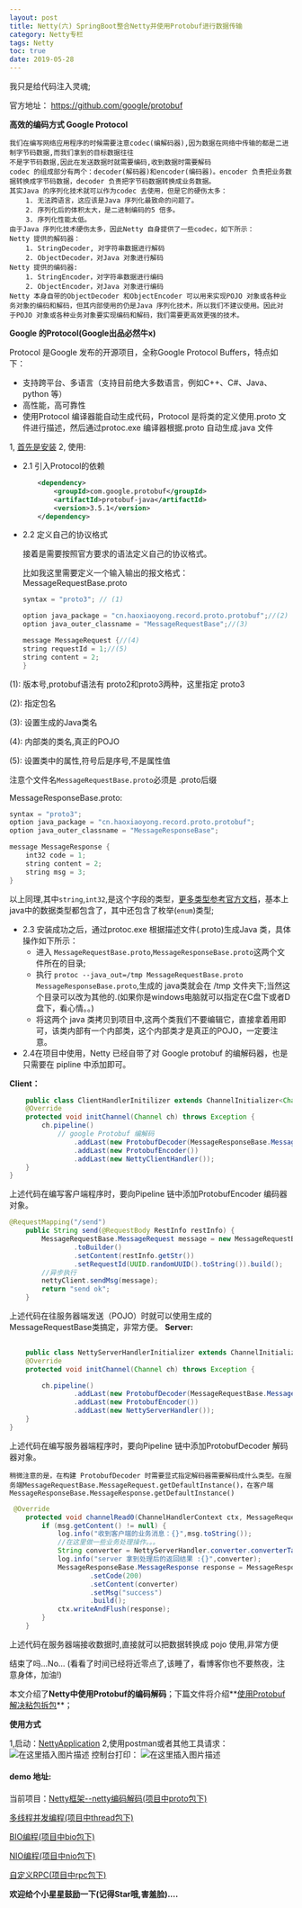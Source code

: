 ```yaml
---
layout: post
title: Netty(六) SpringBoot整合Netty并使用Protobuf进行数据传输
category: Netty专栏
tags: Netty
toc: true
date: 2019-05-28
---
```


<meta name="referrer" content="no-referrer" />

我只是给代码注入灵魂;

官方地址： https://github.com/google/protobuf

**高效的编码方式 Google Protocol**
	
	我们在编写网络应用程序的时候需要注意codec(编解码器),因为数据在网络中传输的都是二进制字节码数据,而我们拿到的目标数据往往
    不是字节码数据,因此在发送数据时就需要编码,收到数据时需要解码
    codec 的组成部分有两个：decoder(解码器)和encoder(编码器)。encoder 负责把业务数据转换成字节码数据，decoder 负责把字节码数据转换成业务数据。
    其实Java 的序列化技术就可以作为codec 去使用，但是它的硬伤太多：
        1. 无法跨语言，这应该是Java 序列化最致命的问题了。
        2. 序列化后的体积太大，是二进制编码的5 倍多。
        3. 序列化性能太低。
    由于Java 序列化技术硬伤太多，因此Netty 自身提供了一些codec，如下所示：
    Netty 提供的解码器：
        1. StringDecoder, 对字符串数据进行解码
        2. ObjectDecoder，对Java 对象进行解码
    Netty 提供的编码器:
        1. StringEncoder，对字符串数据进行编码
        2. ObjectEncoder，对Java 对象进行编码
    Netty 本身自带的ObjectDecoder 和ObjectEncoder 可以用来实现POJO 对象或各种业务对象的编码和解码，但其内部使用的仍是Java 序列化技术，所以我们不建议使用。因此对
    于POJO 对象或各种业务对象要实现编码和解码，我们需要更高效更强的技术。 
    
**Google 的Protocol(Google出品必然牛x)**  

Protocol 是Google 发布的开源项目，全称Google Protocol Buffers，特点如下：
* 支持跨平台、多语言（支持目前绝大多数语言，例如C++、C#、Java、python 等）
* 高性能，高可靠性
* 使用Protocol 编译器能自动生成代码，Protocol 是将类的定义使用.proto 文件进行描述，然后通过protoc.exe 编译器根据.proto 自动生成.java 文件

1, <a href="https://github.com/haoxiaoyong1014/recording/blob/master/md/proto.md">首先是安装</a>
2, 使用:

   * 2.1 引入Protocol的依赖
 ```xml
        <dependency>
            <groupId>com.google.protobuf</groupId>
            <artifactId>protobuf-java</artifactId>
            <version>3.5.1</version>
        </dependency>
```

* 2.2 定义自己的协议格式
   
  接着是需要按照官方要求的语法定义自己的协议格式。

  比如我这里需要定义一个输入输出的报文格式：
 MessageRequestBase.proto
 
	```java
	syntax = "proto3"; // (1)

	option java_package = "cn.haoxiaoyong.record.proto.protobuf";//(2)
	option java_outer_classname = "MessageRequestBase";//(3)

	message MessageRequest {//(4)
    string requestId = 1;//(5)
    string content = 2;
	}
	```
(1): 版本号,protobuf语法有 proto2和proto3两种，这里指定 proto3

 (2): 指定包名  

 (3): 设置生成的Java类名  
 
 (4): 内部类的类名,真正的POJO
 
 (5): 设置类中的属性,符号后是序号,不是属性值 


注意个文件名`MessageRequestBase.proto`必须是 .proto后缀

MessageResponseBase.proto:
```java
syntax = "proto3";
option java_package = "cn.haoxiaoyong.record.proto.protobuf";
option java_outer_classname = "MessageResponseBase";

message MessageResponse {
    int32 code = 1;
    string content = 2;
    string msg = 3;
}
```
以上同理,其中`string`,`int32`,是这个字段的类型，[更多类型参考官方文档](https://developers.google.com/protocol-buffers/docs/javatutorial)，基本上java中的数据类型都包含了，其中还包含了枚举(`enum`)类型;

* 2.3 安装成功之后，通过protoc.exe 根据描述文件(.proto)生成Java 类，具体操作如下所示：
	* 进入 `MessageRequestBase.proto`,`MessageResponseBase.proto`这两个文件所在的目录;
    * 执行 `protoc --java_out=/tmp MessageRequestBase.proto MessageResponseBase.proto`,生成的 java类就会在 /tmp 文件夹下;当然这个目录可以改为其他的.(如果你是windows电脑就可以指定在C盘下或者D盘下，看心情。。)
    * 将这两个 java 类拷贝到项目中,这两个类我们不要编辑它，直接拿着用即可，该类内部有一个内部类，这个内部类才是真正的POJO，一定要注意。
* 2.4在项目中使用，Netty 已经自带了对 Google protobuf 的编解码器，也是只需要在 pipline 中添加即可。

**Client：**
```java
	public class ClientHandlerInitilizer extends ChannelInitializer<Channel> {
    @Override
    protected void initChannel(Channel ch) throws Exception {
        ch.pipeline()
        	// google Protobuf 编解码
                .addLast(new ProtobufDecoder(MessageResponseBase.MessageResponse.getDefaultInstance()))
                .addLast(new ProtobufEncoder())
                .addLast(new NettyClientHandler());
    }
}
```
上述代码在编写客户端程序时，要向Pipeline 链中添加ProtobufEncoder 编码器对象。
```java
@RequestMapping("/send")
    public String send(@RequestBody RestInfo restInfo) {
        MessageRequestBase.MessageRequest message = new MessageRequestBase.MessageRequest()
                .toBuilder()
                .setContent(restInfo.getStr())
                .setRequestId(UUID.randomUUID().toString()).build();
        //异步执行
        nettyClient.sendMsg(message);
        return "send ok";
    }
```
上述代码在往服务器端发送（POJO）时就可以使用生成的MessageRequestBase类搞定，非常方便。
**Server:**
	
```java
	
	public class NettyServerHandlerInitializer extends ChannelInitializer<Channel> {
    @Override
    protected void initChannel(Channel ch) throws Exception {

        ch.pipeline()
                .addLast(new ProtobufDecoder(MessageRequestBase.MessageRequest.getDefaultInstance()))
                .addLast(new ProtobufEncoder())
                .addLast(new NettyServerHandler());
    }
}
```
上述代码在编写服务器端程序时，要向Pipeline 链中添加ProtobufDecoder 解码器对象。
	
`稍微注意的是，在构建 ProtobufDecoder 时需要显式指定解码器需要解码成什么类型。在服务端MessageRequestBase.MessageRequest.getDefaultInstance()，在客户端MessageResponseBase.MessageResponse.getDefaultInstance()`

```java
 @Override
    protected void channelRead0(ChannelHandlerContext ctx, MessageRequestBase.MessageRequest msg) throws Exception {
        if (msg.getContent() != null) {
            log.info("收到客户端的业务消息：{}",msg.toString());
            //在这里做一些业务处理操作。。。
            String converter = NettyServerHandler.converter.converterTask(msg);
            log.info("server 拿到处理后的返回结果 :{}",converter);
            MessageResponseBase.MessageResponse response = MessageResponseBase.MessageResponse.newBuilder()
                    .setCode(200)
                    .setContent(converter)
                    .setMsg("success")
                    .build();
            ctx.writeAndFlush(response);
        }
    }
```
上述代码在服务器端接收数据时,直接就可以把数据转换成 pojo 使用,非常方便

结束了吗...No... (看看了时间已经将近零点了,该睡了，看博客你也不要熬夜，注意身体，加油!) 

 本文介绍了**Netty中使用Protobuf的编码解码**；下篇文件将介绍**[使用Protobuf解决粘包拆包](https://blog.csdn.net/haoxiaoyong1014/article/details/90613217)**；

 **使用方式**
 
1,启动：<a href="https://github.com/haoxiaoyong1014/recording/blob/master/src/main/java/cn/haoxiaoyong/record/proto/NettyApplication.java">NettyApplication</a>
2,使用postman或者其他工具请求：
![在这里插入图片描述](https://img-blog.csdnimg.cn/20190527233209733.png?x-oss-process=image/watermark,type_ZmFuZ3poZW5naGVpdGk,shadow_10,text_aHR0cHM6Ly9ibG9nLmNzZG4ubmV0L2hhb3hpYW95b25nMTAxNA==,size_16,color_FFFFFF,t_70)
控制台打印：
![在这里插入图片描述](https://img-blog.csdnimg.cn/20190527233316954.png?x-oss-process=image/watermark,type_ZmFuZ3poZW5naGVpdGk,shadow_10,text_aHR0cHM6Ly9ibG9nLmNzZG4ubmV0L2hhb3hpYW95b25nMTAxNA==,size_16,color_FFFFFF,t_70)
#### demo 地址:
当前项目：<a href="https://github.com/haoxiaoyong1014/recording">Netty框架--netty编码解码(项目中proto包下)</a>


<a href="https://github.com/haoxiaoyong1014/recording">多线程并发编程(项目中thread包下)</a>

<a href="https://github.com/haoxiaoyong1014/recording">BIO编程(项目中bio包下)</a>

<a href="https://github.com/haoxiaoyong1014/recording">NIO编程(项目中nio包下)</a>

<a href="https://github.com/haoxiaoyong1014/recording">自定义RPC(项目中rpc包下)</a>

**欢迎给个小星星鼓励一下(记得Star哦,害羞脸)....**


